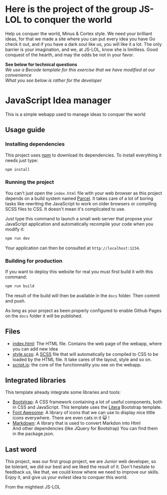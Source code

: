 # Here is the project of the group JS-LOL to conquer the world

Help us conquer the world, Minus & Cortex style.
We need your brilliant ideas, for that we made a site where you can put every idea you have
Go check it out, and if you have a dark soul like us, you will like it a lot.
The only barrier is your imagination, and we, at JS-LOL, know she is limitless.
Good conquest of the hearth, and may the odds be not in your favor.

**See below for technical questions**  
*We use a Becode template for this exercise that we have modified at our convenience*  
*What you see below is rather for the developer*  

# JavaScript Idea manager  

This is a simple webapp used to manage ideas to conquer the world  

## Usage guide

### Installing dependencies

This project uses [npm](https://www.npmjs.com/) to download its dependencies. To install everything it needs just type:

```bash
npm install
```

### Running the project

You can't just open the `index.html` file with your web browser as this project depends on a build system named [Parcel](https://parceljs.org/). It takes care of a lot of boring tasks like rewriting the JavaScript to work on older browsers or compiling SCSS files to CSS. It doesn't mean it's complicated to use.

Just type this command to launch a small web server that propose your JavaScript application and automatically recompile your code when you modify it:

```bash
npm run dev
```

Your application can then be consulted at `http://localhost:1234`.

### Building for production

If you want to deploy this website for real you must first build it with this command:

```bash
npm run build
```

The result of the build will then be available in the `docs` folder. Then commit and push.

As long as your project as been properly configured to enable Github Pages on the `docs` folder it will be published.

## Files

* [index.html](./index.html): The HTML file. Contains the web page of the webapp, where you can add new idea
* [style.scss](./style.scss): A [SCSS](https://sass-lang.com/) file that will automatically be compiled to CSS to be loaded by the HTML file. It take cares of the layout, style and so on.
* [script.js](./script.js): the core of the functionnality you see on the webapp.

## Integrated libraries

This template already integrate some libraries and tools:

* [Bootstrap](https://getbootstrap.com/): A CSS framework containing a lot of useful components, both in CSS and JavaScript. This template uses the [Litera](https://bootswatch.com/litera/) Bootstrap template.
* [Font Awesome](https://fontawesome.com/): A library of icons that we can use to display nice little icons everywhere. There are even cats in it :smiley_cat: !
* [Markdown](https://www.npmjs.com/package/markdown): A library that is used to convert Markdon into Html  
And other dependencies (like JQuery for Bootstrap) You can find them in the package.json.

## Last word  
This project, was our first group project, we are Junior web developer, so be tolerant, we did our best and we liked the result
of it. Don't hesitate to feedback us, like that, we could know where we need to improve our skills.
Enjoy it, and give us your evilest idea to conquer this world.

From the mightiest JS-LOL
